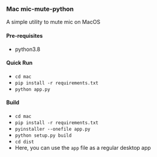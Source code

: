 ### Mac mic-mute-python
A simple utility to mute mic on MacOS

#### Pre-requisites
- python3.8 

#### Quick Run
- `cd mac`
- `pip install -r requirements.txt`
- `python app.py`

#### Build
- `cd mac`
- `pip install -r requirements.txt`
- `pyinstaller --onefile app.py`
- `python setup.py build`
- `cd dist`
- Here, you can use the `app` file as a regular desktop app